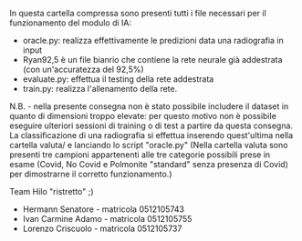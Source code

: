 In questa cartella compressa sono presenti tutti i file necessari per il funzionamento del modulo di IA:

- oracle.py: realizza effettivamente le predizioni data una radiografia in input
- Ryan92,5 è un file bianrio che contiene la rete neurale già addestrata (con un'accuratezza del 92,5%)
- evaluate.py: effettua il testing della rete addestrata
- train.py: realizza l'allenamento della rete.

N.B. - nella presente consegna non è stato possibile includere il dataset in quanto di dimensioni troppo elevate: per questo motivo non è possibile eseguire ulteriori sessioni di training o di test a partire da questa consegna. 
La classificazione di una radiografia si effettua inserendo quest'ultima nella cartella valuta/ e lanciando lo script "oracle.py" (Nella cartella valuta sono presenti tre campioni appartenenti alle tre categorie possibili prese in esame (Covid, No Covid e Polmonite "standard" senza presenza di Covid) per dimostrarne il corretto funzionamento.)

Team Hilo "ristretto" ;)
- Hermann Senatore - matricola 0512105743
- Ivan Carmine Adamo - matricola 0512105755
- Lorenzo Criscuolo - matricola 0512105737
